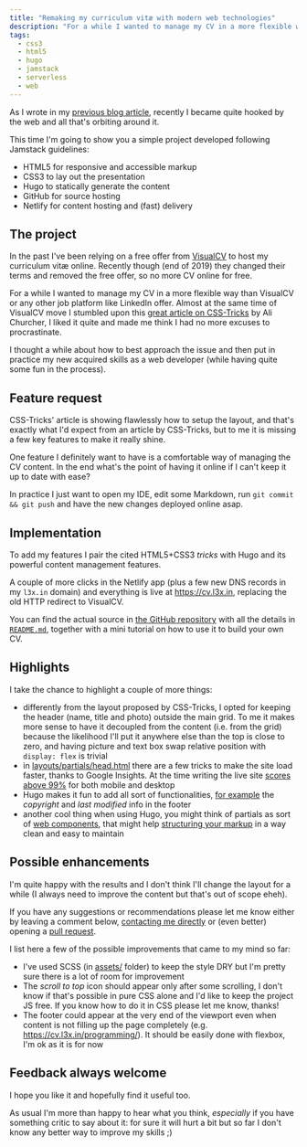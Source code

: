 ```yaml
---
title: "Remaking my curriculum vitæ with modern web technologies"
description: "For a while I wanted to manage my CV in a more flexible way. I stumbled upon a great article on CSS-Tricks that made me think I had no more excuses to procrastinate. In this article I present my solution along with some considerations."
tags:
  - css3
  - html5
  - hugo
  - jamstack
  - serverless
  - web
---
```


As I wrote in my [previous blog article][previous-blog], recently I became quite hooked by the web and all that's orbiting around it.

This time I'm going to show you a simple project developed following Jamstack guidelines:

- HTML5 for responsive and accessible markup
- CSS3 to lay out the presentation
- Hugo to statically generate the content
- GitHub for source hosting
- Netlify for content hosting and (fast) delivery

## The project

In the past I've been relying on a free offer from [VisualCV][visual-cv] to host my curriculum vitæ online. Recently though (end of 2019) they changed their terms and removed the free offer, so no more CV online for free.

For a while I wanted to manage my CV in a more flexible way than VisualCV or any other job platform like LinkedIn offer. Almost at the same time of VisualCV move I stumbled upon this [great article on CSS-Tricks][css-article] by Ali Churcher, I liked it quite and made me think I had no more excuses to procrastinate.

I thought a while about how to best approach the issue and then put in practice my new acquired skills as a web developer (while having quite some fun in the process).

## Feature request

CSS-Tricks' article is showing flawlessly how to setup the layout, and that's exactly what I'd expect from an article by CSS-Tricks, but to me it is missing a few key features to make it really shine.

One feature I definitely want to have is a comfortable way of managing the CV content. In the end what's the point of having it online if I can't keep it up to date with ease?

In practice I just want to open my IDE, edit some Markdown, run `git commit && git push` and have the new changes deployed online asap.

## Implementation

To add my features I pair the cited HTML5+CSS3 _tricks_ with Hugo and its powerful content management features.

A couple of more clicks in the Netlify app (plus a few new DNS records in my `l3x.in` domain) and everything is live at <https://cv.l3x.in>, replacing the old HTTP redirect to VisualCV.

You can find the actual source in [the GitHub repository][repo] with all the details in [`README.md`][readme], together with a mini tutorial on how to use it to build your own CV.

## Highlights

I take the chance to highlight a couple of more things:

- differently from the layout proposed by CSS-Tricks, I opted for keeping the header (name, title and photo) outside the main grid. To me it makes more sense to have it decoupled from the content (i.e. from the grid) because the likelihood I'll put it anywhere else than the top is close to zero, and having picture and text box swap relative position with `display: flex` is trivial
- in [layouts/partials/head.html](https://github.com/shaftoe/curriculum-vitae/blob/master/layouts/partials/head.html) there are a few tricks to make the site load faster, thanks to Google Insights. At the time writing the live site [scores above 99%][insights] for both mobile and desktop
- Hugo makes it fun to add all sort of functionalities, [for example][footer] the _copyright_ and _last modified_ info in the footer
- another cool thing when using Hugo, you might think of partials as sort of [web components][web-component], that might help [structuring your markup][base-of] in a way clean and easy to maintain

## Possible enhancements

I'm quite happy with the results and I don't think I'll change the layout for a while (I always need to improve the content but that's out of scope eheh).

If you have any suggestions or recommendations please let me know either by leaving a comment below, [contacting me directly][contact] or (even better) opening a [pull request][pull].

I list here a few of the possible improvements that came to my mind so far:

- I've used SCSS (in [assets/][assets] folder) to keep the style DRY but I'm pretty sure there is a lot of room for improvement
- The _scroll to top_ icon should appear only after some scrolling, I don't know if that's possible in pure CSS alone and I'd like to keep the project JS free. If you know how to do it in CSS please let me know, thanks!
- The footer could appear at the very end of the viewport even when content is not filling up the page completely (e.g. <https://cv.l3x.in/programming/>). It should be easily done with flexbox, I'm ok as it is for now

## Feedback always welcome

I hope you like it and hopefully find it useful too.

As usual I'm more than happy to hear what you think, _especially_ if you have something critic to say about it: for sure it will hurt a bit but so far I don't know any better way to improve my skills ;)

[repo]:          <https://github.com/shaftoe/curriculum-vitae/>
[readme]:        <https://github.com/shaftoe/curriculum-vitae/blob/master/README.md>
[css-article]:   <https://css-tricks.com/new-year-new-job-lets-make-a-grid-powered-resume/>
[previous-blog]: <https://a.l3x.in/2020/01/29/my-quest-for-identity-in-software-engineering.html>
[visual-cv]:     <https://www.visualcv.com>
[footer]:        <https://github.com/shaftoe/curriculum-vitae/blob/master/layouts/partials/footer.html>
[base-of]:       <https://github.com/shaftoe/curriculum-vitae/blob/master/layouts/_default/baseof.html>
[web-component]: <https://developer.mozilla.org/en-US/docs/Web/Web_Components>
[insights]:      <https://developers.google.com/speed/pagespeed/insights/?url=https%3A%2F%2Fcv.l3x.in%2F&tab=desktop>
[assets]:        <https://github.com/shaftoe/curriculum-vitae/tree/master/assets>
[contact]:       <https://a.l3x.in/contact.html>
[pull]:          <https://github.com/shaftoe/curriculum-vitae/pulls>
[jamstack]:      <https://jamstack.org/best-practices/>
